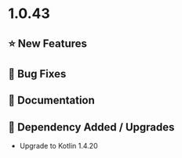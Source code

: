 # 1.0.43

## ⭐ New Features

## 🐞 Bug Fixes

## 📔 Documentation

## 🔨 Dependency Added / Upgrades

- Upgrade to Kotlin 1.4.20